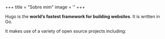 +++
title = "Sobre mim"
image = ''
+++

Hugo is the **world’s fastest framework for building websites**. It is written in Go.

It makes use of a variety of open source projects including: